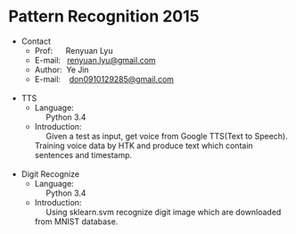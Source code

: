 # Pattern Recognition 2015

* Contact
  * Prof:   &nbsp;&nbsp;&nbsp;&nbsp;&nbsp;Renyuan Lyu <br>
  * E-mail:  &nbsp;&nbsp;renyuan.lyu@gmail.com
  * Author: &nbsp;Ye Jin <br>
  * E-mail:  &nbsp;&nbsp;&nbsp;don0910129285@gmail.com
<br><br>
* TTS
  * Language:
    <br>&nbsp;&nbsp;&nbsp;&nbsp;
    Python 3.4
  * Introduction:
    <br>&nbsp;&nbsp;&nbsp;&nbsp;
    Given a test as input, get voice from Google TTS(Text to Speech). Training voice data by HTK and produce text which    contain sentences and timestamp.
<br><br>
* Digit Recognize
  * Language: 
    <br>&nbsp;&nbsp;&nbsp;&nbsp; 
    Python 3.4
  * Introduction:
    <br>&nbsp;&nbsp;&nbsp;&nbsp;
    Using sklearn.svm recognize digit image which are downloaded from MNIST database.
  
